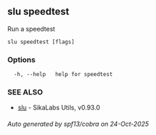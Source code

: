 ## slu speedtest

Run a speedtest

```
slu speedtest [flags]
```

### Options

```
  -h, --help   help for speedtest
```

### SEE ALSO

* [slu](slu.md)	 - SikaLabs Utils, v0.93.0

###### Auto generated by spf13/cobra on 24-Oct-2025

